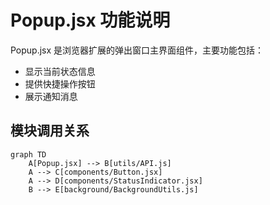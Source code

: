 # Popup.jsx 功能说明

Popup.jsx 是浏览器扩展的弹出窗口主界面组件，主要功能包括：

- 显示当前状态信息
- 提供快捷操作按钮
- 展示通知消息

## 模块调用关系

```mermaid
graph TD
    A[Popup.jsx] --> B[utils/API.js]
    A --> C[components/Button.jsx]
    A --> D[components/StatusIndicator.jsx]
    B --> E[background/BackgroundUtils.js]
```
